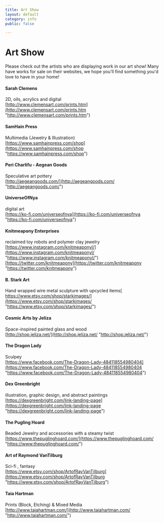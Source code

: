 ```yaml
---
title: Art Show
layout: default
category: info
public: false

---
```

# Art Show

Please check out the artists who are displaying work in our art show! Many have works for sale on their websites, we hope you'll find something you'd love to have in your home!

#### Sarah Clemens

2D, oils, acrylics and digital  
[http://www.clemensart.com/prints.htm](http://www.clemensart.com/prints.htm "http://www.clemensart.com/prints.htm")

#### SamHain Press

Multimedia (Jewelry & Illustration)  
[https://www.samhainpress.com/shop](https://www.samhainpress.com/shop "https://www.samhainpress.com/shop")

#### Peri Charlifu - Aegean Goods

Speculative art pottery  
[http://aegeangoods.com/](http://aegeangoods.com/ "http://aegeangoods.com/")

#### UniverseOfNya

digital art  
[https://ko-fi.com/universeofnya](https://ko-fi.com/universeofnya "https://ko-fi.com/universeofnya")

#### Knitmeapony Enterprises

reclaimed toy robots and polymer clay jewelry  
[https://www.instagram.com/knitmeaponyl/](https://www.instagram.com/knitmeaponyl/ "https://www.instagram.com/knitmeaponyl/")  
[https://twitter.com/knitmeapony](https://twitter.com/knitmeapony "https://twitter.com/knitmeapony")

#### B. Stark Art

Hand wrapped wire metal sculpture with upcycled items[  
https://www.etsy.com/shop/starkimages/](https://www.etsy.com/shop/starkimages/ "https://www.etsy.com/shop/starkimages/")

#### Cosmic Arts by Jeliza

Space-inspired painted glass and wood  
[http://shop.jeliza.net/](http://shop.jeliza.net/ "http://shop.jeliza.net/")

#### The Dragon Lady

Sculpey  
[https://www.facebook.com/The-Dragon-Lady-484118554980404](https://www.facebook.com/The-Dragon-Lady-484118554980404 "https://www.facebook.com/The-Dragon-Lady-484118554980404")

#### Dex Greenbright	

illustration, graphic design, and abstract paintings  
[https://dexgreenbright.com/link-landing-page](https://dexgreenbright.com/link-landing-page "https://dexgreenbright.com/link-landing-page")

#### The Pugling Hoard

Beaded Jewelry and accessories with a steamy twist  
[https://www.thepuglinghoard.com/](https://www.thepuglinghoard.com/ "https://www.thepuglinghoard.com/")

#### Art of Raymond VanTilburg

Sci-fi , fantasy  
[https://www.etsy.com/shop/ArtofRayVanTilburg](https://www.etsy.com/shop/ArtofRayVanTilburg "https://www.etsy.com/shop/ArtofRayVanTilburg")

#### Taia Hartman

Prints (Block, Etching) & Mixed Media  
[http://www.taiahartman.com/](http://www.taiahartman.com/ "http://www.taiahartman.com/")